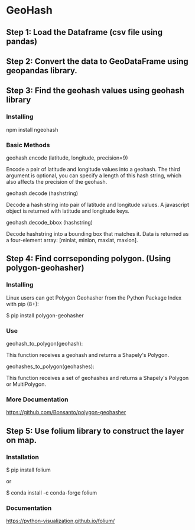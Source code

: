 # GeoHash
## Step 1: Load the Dataframe (csv file using pandas)

## Step 2: Convert the data to GeoDataFrame using geopandas library.

## Step 3: Find the geohash values using geohash library

### Installing
  npm install ngeohash
 
### Basic Methods 

  geohash.encode (latitude, longitude, precision=9)
  
  Encode a pair of latitude and longitude values into a geohash. The third argument is optional, you can specify a length of this hash string, which also affects the precision of the geohash.
  
  geohash.decode (hashstring)
  
  Decode a hash string into pair of latitude and longitude values. A javascript object is returned with latitude and longitude keys.
  
  geohash.decode_bbox (hashstring)
  
  Decode hashstring into a bounding box that matches it. Data is returned as a four-element array: [minlat, minlon, maxlat, maxlon].
  
## Step 4: Find corrseponding polygon. (Using polygon-geohasher) 
 ### Installing
 
  Linux users can get Polygon Geohasher from the Python Package Index with pip (8+):
  
  $ pip install polygon-geohasher    
 
 ### Use
  
  geohash_to_polygon(geohash):
 
 This function receives a geohash and returns a Shapely's Polygon.
  
  geohashes_to_polygon(geohashes):
 
 This function receives a set of geohashes and returns a Shapely's Polygon or MultiPolygon.
 ### More Documentation
 https://github.com/Bonsanto/polygon-geohasher

## Step 5: Use folium library to construct the layer on map.
  
### Installation

$ pip install folium

or

$ conda install -c conda-forge folium

### Documentation

https://python-visualization.github.io/folium/
